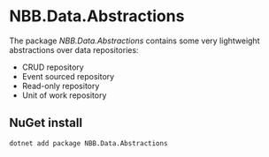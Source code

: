 NBB.Data.Abstractions
===============
The package *NBB.Data.Abstractions* contains some very lightweight abstractions over data repositories:
* CRUD repository
* Event sourced repository
* Read-only repository
* Unit of work repository

NuGet install
----------------
```
dotnet add package NBB.Data.Abstractions
```